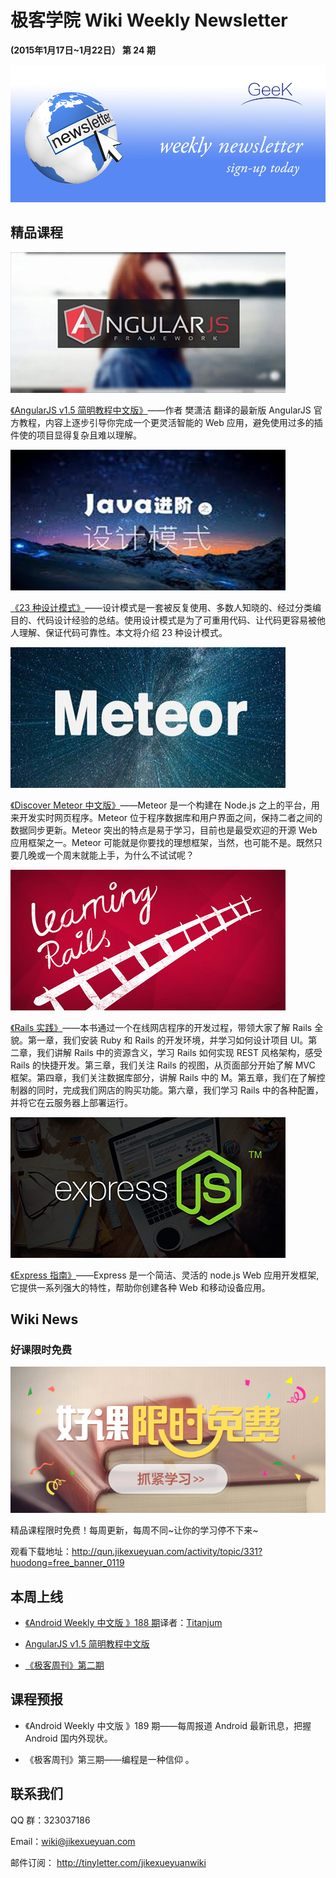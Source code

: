 # 极客学院 Wiki Weekly Newsletter 
 
**(2015年1月17日~1月22日） 第 24 期**                                                 

![newsletterlogo](images/newsletter-banner.jpg) 

## 精品课程

![](images/angularJS.jpg)

[《AngularJS v1.5 简明教程中文版》](http://wiki.jikexueyuan.com/project/a-programmer-prepares/)——作者 樊潇洁 翻译的最新版 AngularJS 官方教程，内容上逐步引导你完成一个更灵活智能的 Web 应用，避免使用过多的插件使的项目显得复杂且难以理解。

![](images/design.jpg)

[《23 种设计模式》](http://wiki.jikexueyuan.com/project/java-design-pattern/)——设计模式是一套被反复使用、多数人知晓的、经过分类编目的、代码设计经验的总结。使用设计模式是为了可重用代码、让代码更容易被他人理解、保证代码可靠性。本文将介绍 23 种设计模式。

![](images/meteor.jpg)

[《Discover Meteor 中文版》](http://wiki.jikexueyuan.com/project/discover-meteor/)——Meteor 是一个构建在 Node.js 之上的平台，用来开发实时网页程序。Meteor 位于程序数据库和用户界面之间，保持二者之间的数据同步更新。Meteor 突出的特点是易于学习，目前也是最受欢迎的开源 Web 应用框架之一。Meteor 可能就是你要找的理想框架，当然，也可能不是。既然只要几晚或一个周末就能上手，为什么不试试呢？

![](images/rails.jpg)

[《Rails 实践》](http://wiki.jikexueyuan.com/project/rails-practice/)——本书通过一个在线网店程序的开发过程，带领大家了解 Rails 全貌。第一章，我们安装 Ruby 和 Rails 的开发环境，并学习如何设计项目 UI。第二章，我们讲解 Rails 中的资源含义，学习 Rails 如何实现 REST 风格架构，感受 Rails 的快捷开发。第三章，我们关注 Rails 的视图，从页面部分开始了解 MVC 框架。第四章，我们关注数据库部分，讲解 Rails 中的 M。第五章，我们在了解控制器的同时，完成我们网店的购买功能。第六章，我们学习 Rails 中的各种配置，并将它在云服务器上部署运行。

![](images/Express.jpg)

[《Express 指南》](http://wiki.jikexueyuan.com/project/python3-cookbook/)——Express 是一个简洁、灵活的 node.js Web 应用开发框架, 它提供一系列强大的特性，帮助你创建各种 Web 和移动设备应用。

## Wiki News

### 好课限时免费

![](images/huodong120.jpg)

精品课程限时免费！每周更新，每周不同~让你的学习停不下来~

观看下载地址：<http://qun.jikexueyuan.com/activity/topic/331?huodong=free_banner_0119>

## 本周上线

- [《Android Weekly 中文版 》188 期](http://wiki.jikexueyuan.com/project/android-weekly/issue-188/index.html)译者：[Titanjum](https://github.com/JungleTian)

- [AngularJS v1.5 简明教程中文版](http://wiki.jikexueyuan.com/project/angularjs/)

- [《极客周刊》第二期 ](http://wiki.jikexueyuan.com/project/geek-weekly-newsletter/issues-2/newsletter-two.html)

## 课程预报

- 《Android Weekly 中文版 》189 期——每周报道 Android 最新讯息，把握 Android 国内外现状。

- 《极客周刊》第三期——编程是一种信仰 。

## 联系我们

QQ 群：323037186

Email：wiki@jikexueyuan.com

邮件订阅： <http://tinyletter.com/jikexueyuanwiki>

